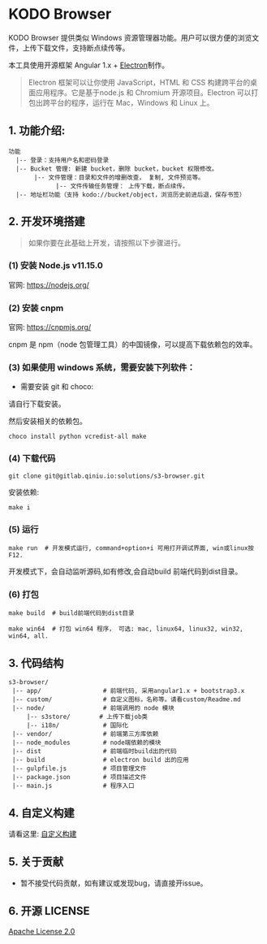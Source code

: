 # KODO Browser

KODO Browser 提供类似 Windows 资源管理器功能。用户可以很方便的浏览文件，上传下载文件，支持断点续传等。

本工具使用开源框架 Angular 1.x + [Electron](http://electron.atom.io/)制作。

> Electron 框架可以让你使用 JavaScript，HTML 和 CSS 构建跨平台的桌面应用程序。它是基于node.js 和 Chromium 开源项目。Electron 可以打包出跨平台的程序，运行在 Mac，Windows 和 Linux 上。

## 1. 功能介绍:

```
功能
  |-- 登录：支持用户名和密码登录
  |-- Bucket 管理: 新建 bucket，删除 bucket，bucket 权限修改。
       |-- 文件管理：目录和文件的增删改查， 复制, 文件预览等。
             |-- 文件传输任务管理： 上传下载，断点续传。
  |-- 地址栏功能（支持 kodo://bucket/object，浏览历史前进后退，保存书签）
```


## 2. 开发环境搭建

> 如果你要在此基础上开发，请按照以下步骤进行。

### (1) 安装 Node.js v11.15.0

官网: https://nodejs.org/

### (2) 安装 cnpm

官网: https://cnpmjs.org/

cnpm 是 npm（node 包管理工具）的中国镜像，可以提高下载依赖包的效率。

### (3) 如果使用 windows 系统，需要安装下列软件：

* 需要安装 git 和 choco:

请自行下载安装。

然后安装相关的依赖包。

```
choco install python vcredist-all make
```

### (4) 下载代码

```
git clone git@gitlab.qiniu.io:solutions/s3-browser.git
```

安装依赖:

```
make i
```

### (5) 运行

```
make run  # 开发模式运行, command+option+i 可用打开调试界面, win或linux按 F12.
```

开发模式下，会自动监听源码,如有修改,会自动build 前端代码到dist目录。


### (6) 打包

```
make build  # build前端代码到dist目录
```

```
make win64  # 打包 win64 程序， 可选: mac, linux64, linux32, win32, win64, all.
```


## 3. 代码结构

```
s3-browser/
 |-- app/                 # 前端代码, 采用angular1.x + bootstrap3.x
 |-- custom/              # 自定义图标，名称等。请看custom/Readme.md
 |-- node/                # 前端调用的 node 模块
     |-- s3store/        # 上传下载job类
     |-- i18n/            # 国际化
 |-- vendor/              # 前端第三方库依赖
 |-- node_modules         # node端依赖的模块
 |-- dist                 # 前端临时build出的代码
 |-- build                # electron build 出的应用
 |-- gulpfile.js          # 项目管理文件
 |-- package.json         # 项目描述文件
 |-- main.js              # 程序入口
```

## 4. 自定义构建

请看这里: [自定义构建](custom/)

## 5. 关于贡献

* 暂不接受代码贡献，如有建议或发现bug，请直接开issue。

## 6. 开源 LICENSE

[Apache License 2.0](LICENSE)

